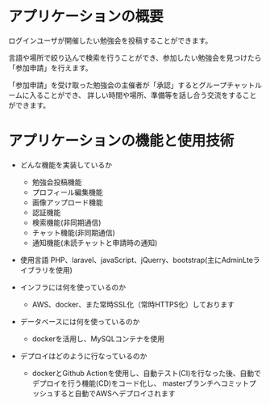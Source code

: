 # アプリケーションの概要
ログインユーザが開催したい勉強会を投稿することができます。

言語や場所で絞り込んで検索を行うことができ、参加したい勉強会を見つけたら「参加申請」を行えます。

「参加申請」を受け取った勉強会の主催者が「承認」するとグループチャットルームに入ることができ、
詳しい時間や場所、準備等を話し合う交流をすることができます。

# アプリケーションの機能と使用技術
* どんな機能を実装しているか
  - 勉強会投稿機能
  - プロフィール編集機能
  - 画像アップロード機能
  - 認証機能
  - 検索機能(非同期通信)
  - チャット機能(非同期通信)
  - 通知機能(未読チャットと申請時の通知)

* 使用言語
 PHP、laravel、javaScript、jQuerry、bootstrap(主にAdminLteライブラリを使用)
 
* インフラには何を使っているのか
  - AWS、docker、また常時SSL化（常時HTTPS化）しております

* データベースには何を使っているのか
  - dockerを活用し、MySQLコンテナを使用

* デプロイはどのように行なっているのか
  - dockerとGithub Actionを使用し、自動テスト(CI)を行なった後、自動でデプロイを行う機能(CD)をコード化し、
    masterブランチへコミットプッシュすると自動でAWSへデプロイされます

